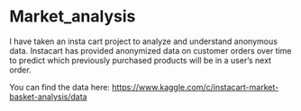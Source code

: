 # Market_analysis
I have taken an insta cart project to analyze and understand anonymous data. Instacart has provided anonymized data on customer orders over time to predict which previously purchased products will be in a user’s next order. 


You can find the data here: https://www.kaggle.com/c/instacart-market-basket-analysis/data 
